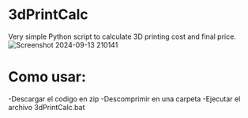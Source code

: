# 3dPrintCalc
Very simple Python script to calculate 3D printing cost and final price.
![Screenshot 2024-09-13 210141](https://github.com/user-attachments/assets/7454ef50-43bd-45f0-a2d3-10f4bf78e060)

# Como usar: 
-Descargar el codigo en zip
-Descomprimir en una carpeta 
-Ejecutar el archivo 3dPrintCalc.bat
